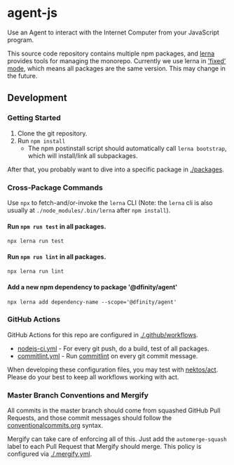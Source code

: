 # agent-js

Use an Agent to interact with the Internet Computer from your JavaScript program.

This source code repository contains multiple npm packages, and [lerna](https://lerna.js.org/) provides tools for managing the monorepo. Currently we use lerna in ['fixed' mode](https://github.com/lerna/lerna#fixedlocked-mode-default), which means all packages are the same version. This may change in the future.

## Development

### Getting Started

1. Clone the git repository.
2. Run `npm install`
    * The npm postinstall script should automatically call `lerna bootstrap`, which will install/link all subpackages.

After that, you probably want to dive into a specific package in [./packages](./packages).

### Cross-Package Commands

Use `npx` to fetch-and/or-invoke the `lerna` CLI (Note: the `lerna` cli is also usually at `./node_modules/.bin/lerna` after `npm install`).

#### Run `npm run test` in all packages.

```
npx lerna run test
```

#### Run `npm run lint` in all packages.

```
npx lerna run lint
```

#### Add a new npm dependency to package '@dfinity/agent'

```
npx lerna add dependency-name --scope='@dfinity/agent'
```

### GitHub Actions

GitHub Actions for this repo are configured in [./.github/workflows](./.github/workflows).

* [nodejs-ci.yml](./.github/workflows/nodejs-ci.yml) - For every git push, do a build, test of all packages.
* [commitlint.yml](./.github/workflows/commitlint.yml) - Run [commitlint](https://commitlint.js.org/#/) on every git commit message.

When developing these configuration files, you may test with [nektos/act](https://github.com/nektos/act). Please do your best to keep all workflows working with act.

### Master Branch Conventions and Mergify

All commits in the master branch should come from squashed GitHub Pull Requests, and those commit messages should follow the [conventionalcommits.org](https://conventionalcommits.org) syntax.

Mergify can take care of enforcing all of this. Just add the `automerge-squash` label to each Pull Request that Mergify should merge. This policy is configured via [./.mergify.yml](./.mergify).
